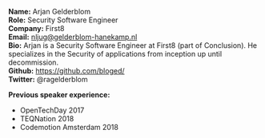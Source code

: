 **Name:** Arjan Gelderblom  
**Role:** Security Software Engineer  
**Company:** First8  
**Email:** nljug@gelderblom-hanekamp.nl  
**Bio:** Arjan is a Security Software Engineer at First8 (part of Conclusion). He specializes in the Security of applications from inception up until decommission.  
**Github:** https://github.com/bloged/  
**Twitter:** @ragelderblom  

**Previous speaker experience:**  
- OpenTechDay 2017
- TEQNation 2018
- Codemotion Amsterdam 2018
